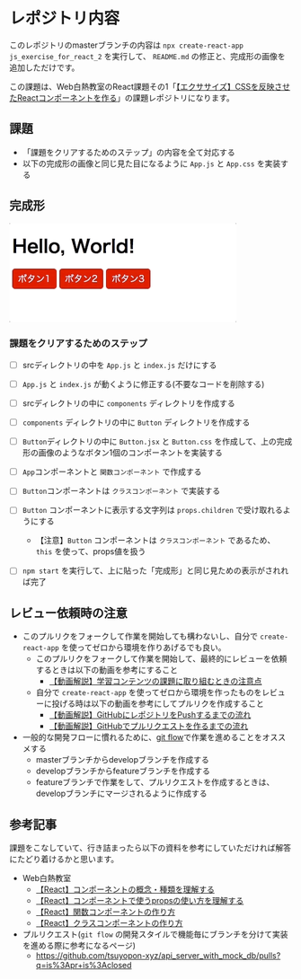 # レポジトリ内容

このレポジトリのmasterブランチの内容は `npx create-react-app js_exercise_for_react_2` を実行して、 `README.md` の修正と、完成形の画像を追加しただけです。

この課題は、Web白熱教室のReact課題その1「[【エクササイズ】CSSを反映させたReactコンポーネントを作る](https://tsuyopon.xyz/learning-contents/web-dev/javascript/react/js-exercise-for-react-1/)」の課題レポジトリになります。

## 課題

- 「課題をクリアするためのステップ」の内容を全て対応する
- 以下の完成形の画像と同じ見た目になるように `App.js` と `App.css` を実装する

## 完成形

![](images_for_exercise/complete-js-exercise-for-react-2.gif)

### 課題をクリアするためのステップ

- [ ] srcディレクトリの中を `App.js` と `index.js` だけにする
- [ ] `App.js` と `index.js` が動くように修正する(不要なコードを削除する)
- [ ] srcディレクトリの中に `components` ディレクトリを作成する
- [ ] `components` ディレクトリの中に `Button` ディレクトリを作成する
- [ ] `Button`ディレクトリの中に `Button.jsx` と `Button.css` を作成して、上の完成形の画像のようなボタン1個のコンポーネントを実装する
- [ ] `App`コンポーネントと `関数コンポーネント` で作成する
- [ ] `Button`コンポーネントは `クラスコンポーネント` で実装する
- [ ] `Button` コンポーネントに表示する文字列は `props.children` で受け取れるようにする
    - 【注意】`Button` コンポーネントは `クラスコンポーネント` であるため、 `this` を使って、props値を扱う
- [ ] `npm start` を実行して、上に貼った「完成形」と同じ見ための表示がされれば完了


## レビュー依頼時の注意

- このプルリクをフォークして作業を開始しても構わないし、自分で `create-react-app` を使ってゼロから環境を作りあげるでも良い。
    - このプルリクをフォークして作業を開始して、最終的にレビューを依頼するときは以下の動画を参考にすること
        - [【動画解説】学習コンテンツの課題に取り組むときの注意点](https://tsuyopon.xyz/learning-contents/github/when-you-try-the-excercise-of-learning-contents/)
    - 自分で `create-react-app` を使ってゼロから環境を作ったものをレビューに投げる時は以下の動画を参考にしてプルリクを作成すること
        - [【動画解説】GitHubにレポジトリをPushするまでの流れ](https://tsuyopon.xyz/learning-contents/github/how-to-push-a-local-repository-to-the-github/)
        - [【動画解説】GitHubでプルリクエストを作るまでの流れ](https://tsuyopon.xyz/learning-contents/github/how-to-create-a-pull-request-on-github/)
- 一般的な開発フローに慣れるために、[git flow](https://qiita.com/KosukeSone/items/514dd24828b485c69a05)で作業を進めることをオススメする
    - masterブランチからdevelopブランチを作成する
    - developブランチからfeatureブランチを作成する
    - featureブランチで作業をして、プルリクエストを作成するときは、developブランチにマージされるように作成する

## 参考記事

課題をこなしていて、行き詰まったら以下の資料を参考にしていただければ解答にたどり着けるかと思います。

- Web白熱教室
    - [【React】コンポーネントの概念・種類を理解する](https://tsuyopon.xyz/learning-contents/web-dev/javascript/react/understand-react-components/)
    - [【React】コンポーネントで使うpropsの使い方を理解する](https://tsuyopon.xyz/learning-contents/web-dev/javascript/react/understand-props/)
    - [【React】関数コンポーネントの作り方](https://tsuyopon.xyz/learning-contents/web-dev/javascript/react/how-to-create-class-components/)
    - [【React】クラスコンポーネントの作り方](https://tsuyopon.xyz/learning-contents/web-dev/javascript/react/how-to-create-class-components/)
- プルリクエスト(`git flow` の開発スタイルで機能毎にブランチを分けて実装を進める際に参考になるページ)
    - https://github.com/tsuyopon-xyz/api_server_with_mock_db/pulls?q=is%3Apr+is%3Aclosed
